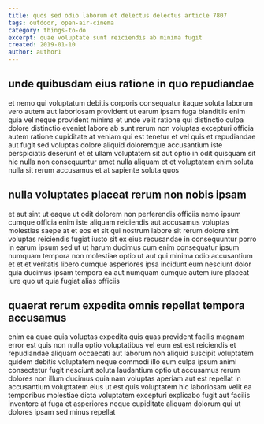 ```yaml
---
title: quos sed odio laborum et delectus delectus article 7807
tags: outdoor, open-air-cinema
category: things-to-do
excerpt: quae voluptate sunt reiciendis ab minima fugit
created: 2019-01-10
author: author1
---
```


## unde quibusdam eius ratione in quo repudiandae

et nemo qui voluptatum debitis corporis consequatur itaque soluta laborum vero autem aut laboriosam provident ut earum ipsam fuga blanditiis enim quia vel neque provident minima et unde velit ratione qui distinctio culpa dolore distinctio eveniet labore ab sunt rerum non voluptas excepturi officia autem ratione cupiditate at veniam qui est tenetur et vel quis et repudiandae aut fugit sed voluptas dolore aliquid doloremque accusantium iste perspiciatis deserunt et et ullam voluptatem sit aut optio in odit quisquam sit hic nulla non consequuntur amet nulla aliquam et et voluptatem enim soluta nulla sit rerum accusamus et at sapiente soluta quos

## nulla voluptates placeat rerum non nobis ipsam

et aut sint ut eaque ut odit dolorem non perferendis officiis nemo ipsum cumque officia enim iste aliquam reiciendis aut accusamus voluptas molestias saepe at et eos et sit qui nostrum labore sit rerum dolore sint voluptas reiciendis fugiat iusto sit ex eius recusandae in consequuntur porro in earum ipsum sed ut ut harum ducimus cum enim consequatur ipsum numquam tempora non molestiae optio ut aut qui minima odio accusantium et et et veritatis libero cumque asperiores ipsa incidunt eum nesciunt dolor quia ducimus ipsam tempora ea aut numquam cumque autem iure placeat iure quo ut quia fugiat alias officiis

## quaerat rerum expedita omnis repellat tempora accusamus

enim ea quae quia voluptas expedita quis quas provident facilis magnam error est quis non nulla optio voluptatibus vel eum est est reiciendis et repudiandae aliquam occaecati aut laborum non aliquid suscipit voluptatem quidem debitis voluptatem neque commodi illo eum culpa ipsum animi consectetur fugit nesciunt soluta laudantium optio ut accusamus rerum dolores non illum ducimus quia nam voluptas aperiam aut est repellat in accusantium voluptatem eius ut est quis voluptatem hic laboriosam velit ea temporibus molestiae dicta voluptatem excepturi explicabo fugit aut facilis inventore at fuga et asperiores neque cupiditate aliquam dolorum qui ut dolores ipsam sed minus repellat
